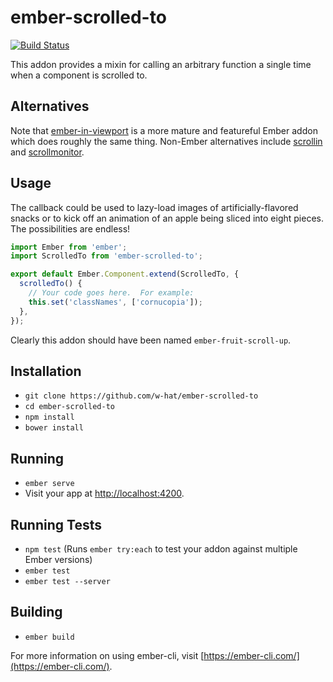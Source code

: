 # ember-scrolled-to

[![Build Status](https://travis-ci.org/w-hat/ember-scrolled-to.svg?branch=master)](https://travis-ci.org/w-hat/ember-scrolled-to)

This addon provides a mixin for calling an arbitrary function a single time
when a component is scrolled to.

## Alternatives

Note that [ember-in-viewport](https://github.com/dockyard/ember-in-viewport) is
a more mature and featureful Ember addon which does roughly the same thing.
Non-Ember alternatives include [scrollin](https://github.com/samccone/scrollin)
and [scrollmonitor](https://github.com/stutrek/scrollMonitor).

## Usage

The callback could be used to lazy-load images of artificially-flavored snacks
or to kick off an animation of an apple being sliced into eight pieces.
The possibilities are endless!

```js
import Ember from 'ember';
import ScrolledTo from 'ember-scrolled-to';

export default Ember.Component.extend(ScrolledTo, {
  scrolledTo() {
    // Your code goes here.  For example:
    this.set('classNames', ['cornucopia']);
  },
});
```

Clearly this addon should have been named `ember-fruit-scroll-up`.

## Installation

* `git clone https://github.com/w-hat/ember-scrolled-to`
* `cd ember-scrolled-to`
* `npm install`
* `bower install`

## Running

* `ember serve`
* Visit your app at [http://localhost:4200](http://localhost:4200).

## Running Tests

* `npm test` (Runs `ember try:each` to test your addon against multiple Ember versions)
* `ember test`
* `ember test --server`

## Building

* `ember build`

For more information on using ember-cli, visit [https://ember-cli.com/](https://ember-cli.com/).
